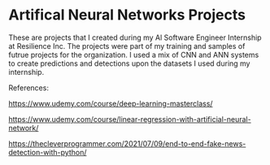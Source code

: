 # Artifical Neural Networks Projects
These are projects that I created during my Al Software Engineer Internship at Resilience Inc. The projects were part of my training and samples of futrue projects for the organization. I used a mix of CNN and ANN systems to create predictions and detections upon the datasets I used during my internship. 

References:

https://www.udemy.com/course/deep-learning-masterclass/

https://www.udemy.com/course/linear-regression-with-artificial-neural-network/

https://thecleverprogrammer.com/2021/07/09/end-to-end-fake-news-detection-with-python/

